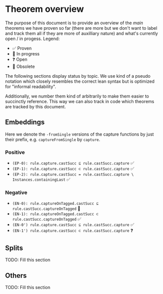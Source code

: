 # Theorem overview

The purpose of this document is to provide an overview of the _main_ theorems we have proven so far (there are more but
we don't want to label and track them all if they are more of auxilliary nature) and what's currently open
/ in progess. Legend:

* ✅ Proven
* 🚧 In progress
* ❓ Open
* 🚮 Obsolete

The following sections display status by topic. We use kind of a pseudo notation which closely resembles the correct
lean syntax but is optimized for "informal readability".

Additionally, we number them kind of arbitrarily to make them easier to succinctly reference. This way we can also track
in code which theorems are tracked by this document.

## Embeddings

Here we denote the `-fromSingle` versions of the capture functions by just their prefix, e.g. `captureFromSingle` by
`capture`.

### Positive

* `(EP-0): rule.capture.castSucc ⊆ rule.castSucc.capture` ✅
* `(EP-1): rule.capture.castSucc ⊂ rule.castSucc.capture` ✅
* `(EP-2): rule.capture.castSucc = rule.castSucc.capture \ Instances.containingLast` ✅

### Negative

* `(EN-0): rule.captureOnTagged.castSucc ⊆ rule.castSucc.captureOnTagged` 🚮
* `(EN-1): rule.captureOnTagged.castSucc ⊂ rule.castSucc.captureOnTagged` ✅
* `(EN-0') rule.capture.castSucc ⊆ rule.castSucc.capture` ✅
* `(EN-1') rule.capture.castSucc ⊂ rule.castSucc.capture` ❓

## Splits

TODO: Fill this section

## Others

TODO: Fill this section
